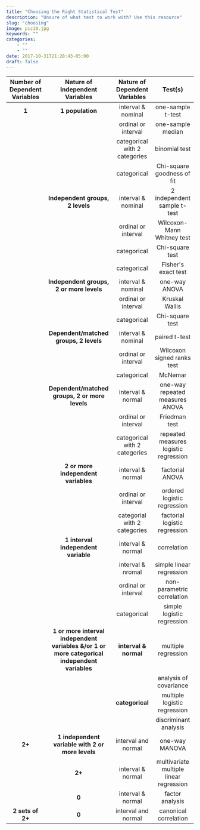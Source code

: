 ```yaml
---
title: "Choosing the Right Statistical Test"
description: "Unsure of what test to work with? Use this resource"
slug: "choosing"
image: pic10.jpg
keywords: ""
categories: 
    - ""
    - ""
date: 2017-10-31T21:28:43-05:00
draft: false
---
```


|Number of Dependent Variables | Nature of Independent Variables | Nature of Dependent Variables | Test(s) |
| :-------------------------:| :-----------------------------:| :----------------------------:| :---------:|
|**1** | **1 population** | interval & nominal | one-sample t-test |
| | | ordinal or interval |one-sample median|
| | | categorical with 2 categories | binomial test |
| | | categorical | Chi-square goodness of fit |
| | **Independent groups, 2 levels** | interval & nominal | 2 independent sample t-test |
| | | ordinal or interval | Wilcoxon-Mann Whitney test |
| | | categorical | Chi-square test |
| | | categorical | Fisher's exact test|
| | **Independent groups, 2 or more levels** | interval & nominal | one-way ANOVA |
| | | ordinal or interval | Kruskal Wallis |
| | | categorical | Chi-square test|
| | **Dependent/matched groups, 2 levels** | interval & nominal | paired t-test |
| | | ordinal or interval | Wilcoxon signed ranks test |
| | | categorical | McNemar|
| | **Dependent/matched groups, 2 or more levels** | interval & normal | one-way repeated measures ANOVA |
| | | ordinal or interval | Friedman test|
| | | categorical with 2 categories | repeated measures logistic regression|
| | **2 or more independent variables** | interval & normal | factorial ANOVA
| | | ordinal or interval | ordered logistic regression
| | | categorial with 2 categories | factorial logistic regression|
| | **1 interval independent variable** | interval & normal | correlation|
| | | interval & nromal | simple linear regression |
| | | ordinal or interval | non-parametric correlation |
| | | categorical | simple logistic regression|
| | **1 or more interval independent variables &/or 1 or more categorical independent variables** | **interval & normal** | multiple regression |
| | | | analysis of covariance |
|| | **categorical**| multiple logistic regression|
| | | | discriminant analysis |
|**2+** | **1 independent variable with 2 or more levels** | interval and normal | one-way MANOVA |
| | **2+** | interval & normal | multivariate multiple linear regression |
| | **0** | interval & normal | factor analysis |
| **2 sets of 2+** | **0** | interval and normal | canonical correlation |
